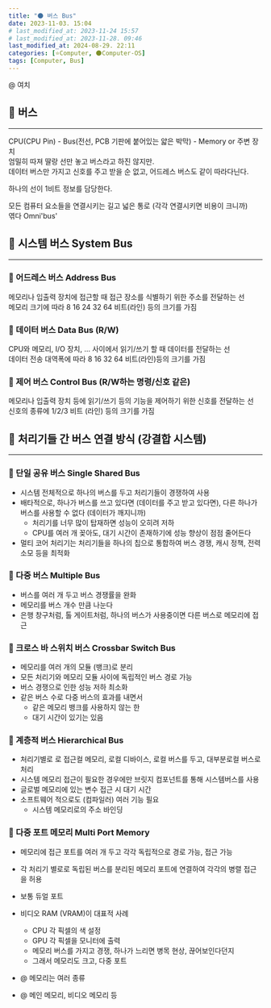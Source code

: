 ```yaml
---
title: "🌑 버스 Bus"
date: 2023-11-03. 15:04
# last_modified_at: 2023-11-24 15:57
# last_modified_at: 2023-11-28. 09:46
last_modified_at: 2024-08-29. 22:11
categories: [⭐Computer, 🌑Computer-OS]
tags: [Computer, Bus]
---
```


@ 여치  

## 💫 버스

---

CPU(CPU Pin) - Bus(전선, PCB 기판에 붙어있는 얇은 박막) - Memory or 주변 장치  
엄밀히 따져 딸랑 선만 놓고 버스라고 하진 않지만.  
데이터 버스만 가지고 신호를 주고 받을 순 없고, 어드레스 버스도 같이 따라다닌다.  

하나의 선이 1비트 정보를 담당한다.  

모든 컴퓨터 요소들을 연결시키는 길고 넓은 통로 (각각 연결시키면 비용이 크니까)  
엮다 Omni'bus'  

## 💫 시스템 버스 System Bus

---

### 🫧 어드레스 버스 Address Bus  

메모리나 입출력 장치에 접근할 때 접근 장소를 식별하기 위한 주소를 전달하는 선  
메모리 크기에 따라 8 16 24 32 64 비트(라인) 등의 크기를 가짐  

### 🫧 데이터 버스 Data Bus (R/W)  

CPU와 메모리, I/O 장치, ... 사이에서 읽기/쓰기 할 때 데이터를 전달하는 선  
데이터 전송 대역폭에 따라 8 16 32 64 비트(라인)등의 크기를 가짐  

### 🫧 제어 버스 Control Bus (R/W하는 명령/신호 같은)  

메모리나 입출력 장치 등에 읽기/쓰기 등의 기능을 제어하기 위한 신호를 전달하는 선  
신호의 종류에 1/2/3 비트 (라인) 등의 크기를 가짐  

## 💫 처리기들 간 버스 연결 방식 (강결합 시스템)

---

### 🫧 단일 공유 버스 Single Shared Bus

- 시스템 전체적으로 하나의 버스를 두고 처리기들이 경쟁하여 사용  
- 배타적으로, 하나가 버스를 쓰고 있다면 (데이터를 주고 받고 있다면), 다른 하나가 버스를 사용할 수 없다 (데이터가 깨지니까)  
  - 처리기를 너무 많이 탑재하면 성능이 오히려 저하
  - CPU를 여러 개 꽂아도, 대기 시간이 존재하기에 성능 향상이 점점 줄어든다
- 멀티 코어 처리기는 처리기들을 하나의 칩으로 통합하여 버스 경쟁, 캐시 정책, 전력 소모 등을 최적화

### 🫧 다중 버스 Multiple Bus

- 버스를 여러 개 두고 버스 경쟁률을 완화
- 메모리를 버스 개수 만큼 나눈다
- 은행 창구처럼, 톨 게이트처럼, 하나의 버스가 사용중이면 다른 버스로 메모리에 접근

### 🫧 크로스 바 스위치 버스 Crossbar Switch Bus

- 메모리를 여러 개의 모듈 (뱅크)로 분리
- 모든 처리기와 메모리 모듈 사이에 독립적인 버스 경로 가능
- 버스 경쟁으로 인한 성능 저하 최소화
- 같은 버스 수로 다중 버스의 효과를 내면서
  - 같은 메모리 뱅크를 사용하지 않는 한
  - 대기 시간이 있기는 있음

### 🫧 계층적 버스 Hierarchical Bus

- 처리기별로 로 접근컬 메모리, 로컬 디바이스, 로컬 버스를 두고, 대부분로컬 버스로 처리
- 시스템 메모리 접근이 필요한 경우에만 브릿지 컴포넌트를 통해 시스템버스를 사용
- 글로벌 메모리에 있는 변수 접근 시 대기 시간
- 소프트웨어 적으로도 (컴파일러) 여러 기능 필요
  - 시스템 메모리로의 주소 바인딩

### 🫧 다중 포트 메모리 Multi Port Memory

- 메모리에 접근 포트를 여러 개 두고 각각 독립적으로 경로 가능, 접근 가능
- 각 처리기 별로로 독립된 버스를 분리된 메모리 포트에 연결하여 각각의 병렬 접근을 허용
- 보통 듀얼 포트
- 비디오 RAM (VRAM)이 대표적 사례
  - CPU 각 픽셀의 색 설정
  - GPU 각 픽셀을 모니터에 출력
  - 메모리 버스를 가지고 경쟁, 하나가 느리면 병목 현상, 끊어보인다던지  
  - 그래서 메모리도 크고, 다중 포트  

- @ 메모리는 여러 종류
- @ 메인 메모리, 비디오 메모리 등
